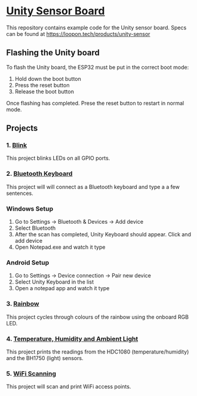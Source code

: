 
# [Unity Sensor Board](https://loopon.tech/products/unity-sensor)
This repository contains example code for the Unity sensor board.
Specs can be found at https://loopon.tech/products/unity-sensor

## Flashing the Unity board
To flash the Unity board, the ESP32 must be put in the correct boot mode:
1. Hold down the boot button
2. Press the reset button
3. Release the boot button

Once flashing has completed. Prese the reset button to restart in normal mode.

## Projects
### 1. [Blink](/Blink)
This project blinks LEDs on all GPIO ports.
### 2. [Bluetooth Keyboard](/BluetoothKeyboard)
This project will will connect as a Bluetooth keyboard and type a a few sentences.
### Windows Setup
1. Go to Settings -> Bluetooth & Devices -> Add device
2. Select Bluetooth
3. After the scan has completed, Unity Keyboard should appear. Click and add device
4. Open Notepad.exe and watch it type

### Android Setup
1. Go to Settings -> Device connection -> Pair new device
2. Select Unity Keyboard in the list
3. Open a notepad app and watch it type
### 3. [Rainbow](/Rainbow)
This project cycles through colours of the rainbow using the onboard RGB LED.
### 4. [Temperature, Humidity and Ambient Light](/TempHumLight)
This project prints the readings from the HDC1080 (temperature/humidity) and the BH1750 (light) sensors.
### 5. [WiFi Scanning](/WiFiScan)
This project will scan and print WiFi access points.

